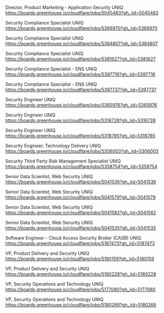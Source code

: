 Director, Product Marketing - Application Security  UNIQ https://boards.greenhouse.io/cloudflare/jobs/5045483?gh_jid=5045483

Security Compliance Specialist UNIQ https://boards.greenhouse.io/cloudflare/jobs/5366970?gh_jid=5366970

Security Compliance Specialist UNIQ https://boards.greenhouse.io/cloudflare/jobs/5384807?gh_jid=5384807

Security Compliance Specialist UNIQ https://boards.greenhouse.io/cloudflare/jobs/5381627?gh_jid=5381627

Security Compliance Specialist - ENS UNIQ https://boards.greenhouse.io/cloudflare/jobs/5397716?gh_jid=5397716

Security Compliance Specialist - ENS UNIQ https://boards.greenhouse.io/cloudflare/jobs/5397737?gh_jid=5397737

Security Engineer UNIQ https://boards.greenhouse.io/cloudflare/jobs/5365976?gh_jid=5365976

Security Engineer UNIQ https://boards.greenhouse.io/cloudflare/jobs/5316728?gh_jid=5316728

Security Engineer UNIQ https://boards.greenhouse.io/cloudflare/jobs/5318785?gh_jid=5318785

Security Engineer, Technology Delivery UNIQ https://boards.greenhouse.io/cloudflare/jobs/5306003?gh_jid=5306003

Security Third Party Risk Management Specialist UNIQ https://boards.greenhouse.io/cloudflare/jobs/5358754?gh_jid=5358754

Senior Data Scientist, Web Security UNIQ https://boards.greenhouse.io/cloudflare/jobs/5041536?gh_jid=5041536

Senior Data Scientist, Web Security UNIQ https://boards.greenhouse.io/cloudflare/jobs/5041579?gh_jid=5041579

Senior Data Scientist, Web Security UNIQ https://boards.greenhouse.io/cloudflare/jobs/5041582?gh_jid=5041582

Senior Data Scientist, Web Security UNIQ https://boards.greenhouse.io/cloudflare/jobs/5041535?gh_jid=5041535

Software Engineer - Cloud Access Security Broker (CASB) UNIQ https://boards.greenhouse.io/cloudflare/jobs/5187473?gh_jid=5187473

VP, Product Delivery and Security UNIQ https://boards.greenhouse.io/cloudflare/jobs/5180159?gh_jid=5180159

VP, Product Delivery and Security UNIQ https://boards.greenhouse.io/cloudflare/jobs/5180228?gh_jid=5180228

VP, Security Operations and Technology  UNIQ https://boards.greenhouse.io/cloudflare/jobs/5177080?gh_jid=5177080

VP, Security Operations and Technology  UNIQ https://boards.greenhouse.io/cloudflare/jobs/5180266?gh_jid=5180266

